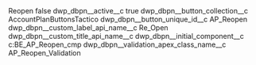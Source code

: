 <?xml version="1.0" encoding="UTF-8"?>
<CustomMetadata xmlns="http://soap.sforce.com/2006/04/metadata" xmlns:xsi="http://www.w3.org/2001/XMLSchema-instance" xmlns:xsd="http://www.w3.org/2001/XMLSchema">
    <label>Reopen</label>
    <protected>false</protected>
    <values>
        <field>dwp_dbpn__active__c</field>
        <value xsi:type="xsd:boolean">true</value>
    </values>
    <values>
        <field>dwp_dbpn__button_collection__c</field>
        <value xsi:type="xsd:string">AccountPlanButtonsTactico</value>
    </values>
    <values>
        <field>dwp_dbpn__button_unique_id__c</field>
        <value xsi:type="xsd:string">AP_Reopen</value>
    </values>
    <values>
        <field>dwp_dbpn__custom_label_api_name__c</field>
        <value xsi:type="xsd:string">Re_Open</value>
    </values>
    <values>
        <field>dwp_dbpn__custom_title_api_name__c</field>
        <value xsi:nil="true"/>
    </values>
    <values>
        <field>dwp_dbpn__initial_component__c</field>
        <value xsi:type="xsd:string">c:BE_AP_Reopen_cmp</value>
    </values>
    <values>
        <field>dwp_dbpn__validation_apex_class_name__c</field>
        <value xsi:type="xsd:string">AP_Reopen_Validation</value>
    </values>
</CustomMetadata>
